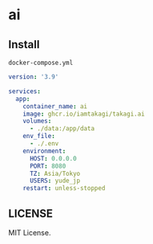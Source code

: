 # ai

## Install
`docker-compose.yml`
```yml
version: '3.9'

services:
  app:
    container_name: ai
    image: ghcr.io/iamtakagi/takagi.ai
    volumes:
      - ./data:/app/data
    env_file:
      - ./.env
    environment:
      HOST: 0.0.0.0
      PORT: 8080
      TZ: Asia/Tokyo
      USERS: yude_jp
    restart: unless-stopped
```

## LICENSE
MIT License.
